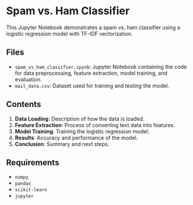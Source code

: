 # Spam vs. Ham Classifier

This Jupyter Notebook demonstrates a spam vs. ham classifier using a logistic regression model with TF-IDF vectorization.

## Files

- `spam_vs_ham_classifier.ipynb`: Jupyter Notebook containing the code for data preprocessing, feature extraction, model training, and evaluation.
- `mail_data.csv`: Dataset used for training and testing the model.

## Contents

1. **Data Loading**: Description of how the data is loaded.
2. **Feature Extraction**: Process of converting text data into features.
3. **Model Training**: Training the logistic regression model.
4. **Results**: Accuracy and performance of the model.
5. **Conclusion**: Summary and next steps.

## Requirements

- `numpy`
- `pandas`
- `scikit-learn`
- `jupyter`
